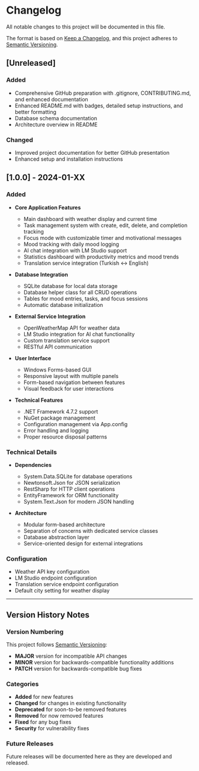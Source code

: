 # Changelog

All notable changes to this project will be documented in this file.

The format is based on [Keep a Changelog](https://keepachangelog.com/en/1.0.0/),
and this project adheres to [Semantic Versioning](https://semver.org/spec/v2.0.0.html).

## [Unreleased]

### Added
- Comprehensive GitHub preparation with .gitignore, CONTRIBUTING.md, and enhanced documentation
- Enhanced README.md with badges, detailed setup instructions, and better formatting
- Database schema documentation
- Architecture overview in README

### Changed
- Improved project documentation for better GitHub presentation
- Enhanced setup and installation instructions

## [1.0.0] - 2024-01-XX

### Added
- **Core Application Features**
  - Main dashboard with weather display and current time
  - Task management system with create, edit, delete, and completion tracking
  - Focus mode with customizable timer and motivational messages
  - Mood tracking with daily mood logging
  - AI chat integration with LM Studio support
  - Statistics dashboard with productivity metrics and mood trends
  - Translation service integration (Turkish ↔ English)

- **Database Integration**
  - SQLite database for local data storage
  - Database helper class for all CRUD operations
  - Tables for mood entries, tasks, and focus sessions
  - Automatic database initialization

- **External Service Integration**
  - OpenWeatherMap API for weather data
  - LM Studio integration for AI chat functionality
  - Custom translation service support
  - RESTful API communication

- **User Interface**
  - Windows Forms-based GUI
  - Responsive layout with multiple panels
  - Form-based navigation between features
  - Visual feedback for user interactions

- **Technical Features**
  - .NET Framework 4.7.2 support
  - NuGet package management
  - Configuration management via App.config
  - Error handling and logging
  - Proper resource disposal patterns

### Technical Details
- **Dependencies**
  - System.Data.SQLite for database operations
  - Newtonsoft.Json for JSON serialization
  - RestSharp for HTTP client operations
  - EntityFramework for ORM functionality
  - System.Text.Json for modern JSON handling

- **Architecture**
  - Modular form-based architecture
  - Separation of concerns with dedicated service classes
  - Database abstraction layer
  - Service-oriented design for external integrations

### Configuration
- Weather API key configuration
- LM Studio endpoint configuration
- Translation service endpoint configuration
- Default city setting for weather display

---

## Version History Notes

### Version Numbering
This project follows [Semantic Versioning](https://semver.org/):
- **MAJOR** version for incompatible API changes
- **MINOR** version for backwards-compatible functionality additions
- **PATCH** version for backwards-compatible bug fixes

### Categories
- **Added** for new features
- **Changed** for changes in existing functionality
- **Deprecated** for soon-to-be removed features
- **Removed** for now removed features
- **Fixed** for any bug fixes
- **Security** for vulnerability fixes

### Future Releases
Future releases will be documented here as they are developed and released. 